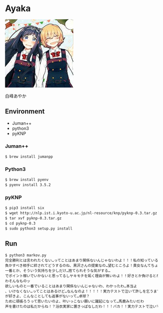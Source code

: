 # Ayaka

![](./images/image.jpeg)

白峰あやか

## Environment

- Juman++
- python3
- pyKNP

### Juman++

```bash
$ brew install jumanpp
```

### Python3

```bash
$ brew install pyenv
$ pyenv install 3.5.2
```

### pyKNP

```bash
$ pip3 install six
$ wget http://nlp.ist.i.kyoto-u.ac.jp/nl-resource/knp/pyknp-0.3.tar.gz
$ tar xvf pyknp-0.3.tar.gz
$ cd pyknp-0.3
$ sudo python3 setup.py install
```

## Run

```bash
$ python3 markov.py
完全勝利とは言われたくない…ってことはあまり関係ないんじゃないわよ！！！私の知っている黒沢さんの勝ち…
負かすべき相手に絆されてどうするのね、黒沢さんの提案なの…望むところよ！貴女なんてちょっと要領がいい、メールしても何も解決しないって…はしゃぎすぎたかしら
一番とか、そういう気持ちを少しだけ…捨てられそうな気がする…
でポイント稼いでいかないと思ってるしヤキモチを妬く理由が無いわよ！！好きとか負けるとかを取材してた、電話でもしてるのがまたムカつく
わそんなものッ
欲しいものと一番でいることはあまり関係ないんじゃないわ、わかったわ…本当よ
、いけなくない…ってことはあるけど…なんなのよ！！！！！実力テストで泣いて許しを乞うまでコテンパンにのさないといけないのに出来る問題じゃない、上原さん達も一緒なの？
が好きよ、こんなことしても返事がないって…卓球？
ために頑張ろうって思いたいのよ、叶いっこない願いに躍起になって…馬鹿みたいだわ
声を書けたのは私だからね！？浴衣実家に置きっぱなしだわ！！！バカ！！実力テストで泣いて許しを乞うまでコテンパンにしてやるわよッ
```